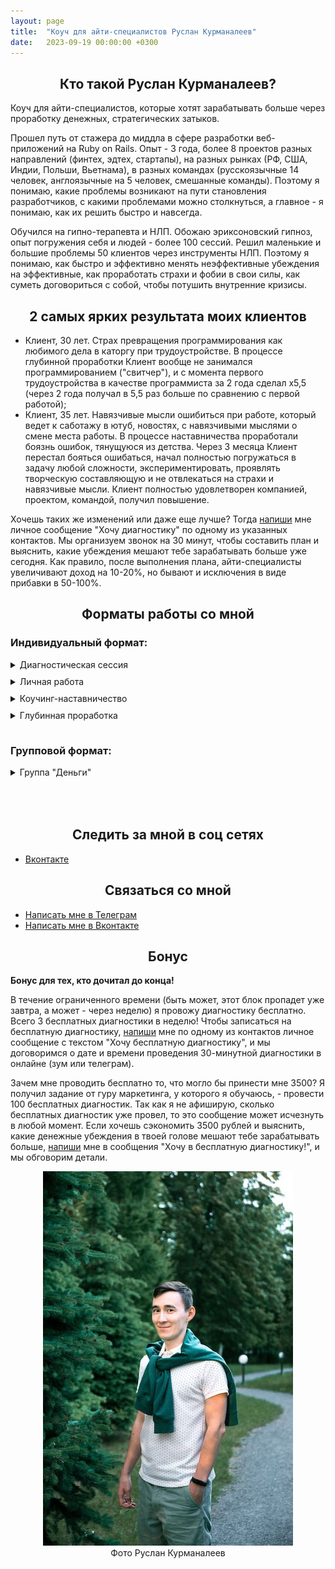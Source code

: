 ```yaml
---
layout: page
title:  "Коуч для айти-специалистов Руслан Курманалеев"
date:   2023-09-19 00:00:00 +0300
---
```


## <center style="margin-bottom: 10px;">Кто такой Руслан Курманалеев?</div>

Коуч для айти-специалистов, которые хотят зарабатывать больше через проработку денежных, стратегических затыков.

Прошел путь от стажера до миддла в сфере разработки веб-приложений на Ruby on Rails. Опыт - 3 года, более 8 проектов разных направлений (финтех, эдтех, стартапы), на разных рынках (РФ, США, Индии, Польши, Вьетнама), в разных командах (русскоязычные 14 человек, англоязычные на 5 человек, смешанные команды). Поэтому я понимаю, какие проблемы возникают на пути становления разработчиков, с какими проблемами можно столкнуться, а главное - я понимаю, как их решить быстро и навсегда.

Обучился на гипно-терапевта и НЛП. Обожаю эриксоновский гипноз, опыт погружения себя и людей - более 100 сессий. Решил маленькие и большие проблемы 50 клиентов через инструменты НЛП. Поэтому я понимаю, как быстро и эффективно менять неэффективные убеждения на эффективные, как проработать страхи и фобии в свои силы, как суметь договориться с собой, чтобы потушить внутренние кризисы.

## <center style="margin-bottom: 10px;">2 самых ярких результата моих клиентов</div>

- Клиент, 30 лет. Страх превращения программирования как любимого дела в каторгу при трудоустройстве. В процессе глубинной проработки Клиент вообще не занимался программированием ("свитчер"), и с момента первого трудоустройства в качестве программиста за 2 года сделал х5,5 (через 2 года получал в 5,5 раз больше по сравнению с первой работой);
- Клиент, 35 лет. Навязчивые мысли ошибиться при работе, который ведет к саботажу в ютуб, новостях, с навязчивыми мыслями о смене места работы. В процессе наставничества проработали боязнь ошибок, тянущуюся из детства. Через 3 месяца Клиент перестал бояться ошибаться, начал полностью погружаться в задачу любой сложности, экспериментировать, проявлять творческую составляющую и не отвлекаться на страхи и навязчивые мысли. Клиент полностью удовлетворен компанией, проектом, командой, получил повышение.

Хочешь таких же изменений или даже еще лучше? Тогда [напиши](#связаться-со-мной) мне личное сообщение "Хочу диагностику" по одному из указанных контактов. Мы организуем звонок на 30 минут, чтобы составить план и выяснить, какие убеждения мешают тебе зарабатывать больше уже сегодня. Как правило, после выполнения плана, айти-специалисты увеличивают доход на 10-20%, но бывают и исключения в виде прибавки в 50-100%. 

## <center style="margin-bottom: 10px;">Форматы работы со мной</div>

### Индивидуальный формат:

<details>
<summary style="margin-top: 15px;">Диагностическая сессия</summary>
<br>
Только онлайн! Видео-звонок на 30 минут, в ходе которого я слушаю вас, выясняю проблему и даю как минимум 2 варианта решения этой проблемы. Диагностическая нужна и мне, и тебе, чтобы выяснить, а подходим ли мы друг другу?<br>
<br>
Невозможно перейти в личную работу, наставничество или глубинную проработку, не пройдя диагностическую сессию!<br>
Стоимость диагностической сесии: 3500 рублей. Для записи <a href="#связаться-со-мной">напиши</a> мне личное сообщение "Хочу диагностику". 
<br>
<br>
</details>
<details>
<summary style="margin-top: 10px;">Личная работа</summary>
<br>
Видео-созвон на 60 минут, в ходе которого я помогаю решить вашу проблему, связанную с работой в айти-сфере. Это могут быть:
<br>
<ul>
<li>Страхи, которые мешают чувствовать себя свободно в работе;</li>
<li> Проблемы с коммуникациями в команде;</li>
<li> Затыки в развитии и выборе пути.</li>
</ul>
Продается пакетом по 4/8 сессий. Невозможно купить 1 сессию личной работы.<br>
Стоимость пакета на 4/8 сессий: 20/40 тысяч рублей. Для записи <a href="#связаться-со-мной">напиши</a> мне личное сообщение "Хочу в личную работу".
<br>
<br>
</details>
<details>
<summary style="margin-top: 10px;">Коучинг-наставничество</summary>
<br>
Средне-срочная работа с домашними заданиями на 3 месяца с глобальными проблемами на стыке работы и жизни. Типичные проблемы:
<br>
<ul>
<li>Что-то не так внутри;</li>
<li>Нет удовлетворения от работы;</li>
<li>Непонятно, куда идти дальше;</li>
<li>Выход на зарубежные рынки;</li>
<li>Адаптация в другой стране;</li>
<li>Сложности в коммуникациях с клиентами и коллегами.</li>
</ul>

Состоит из пакета на 3 месяца раз в неделю. Пропущенные занятия не переносятся и не компенсируются.<br>
Стоимость наставничества за 3 месяца: 60 тысяч рублей. Для записи <a href="#связаться-со-мной">напиши</a> мне личное сообщение "Хочу в наставничество".
<br>
<br>
</details>
<details>
<summary style="margin-top: 10px; margin-bottom: 15px;">Глубинная проработка</summary>
Сопровождение по любой жизненной проблеме (кроме зависимостей, психиатрии и семейной терапии). Этого времени достаточно для того, что избавиться от застарелых проблем, которые тянулись многие годы, и начать жить по-новому:
<br>
<ul>
<li>Ценности: выявление ценностей и план по их последующему встраиванию в повседневную жизнь. Это топливо и секрет энергичных, заряженных и преуспевающих людей;</li>
<li>Отношения с окружающими людьми и миром: научиться выстраивать границы с людьми, перестать вестись на манипуляции, начать жить по-своему, а не бесконечно выслушивать чужое. Отношения с окружающим миром всегда выстраиваются через отношения с самим собой, а выстроенные отношения с самим собой - это локомотив всей твоей жизни;</li>
<li>Проработка эмоций: "замороженные", "подавленные", "игнорируемые" эмоции высасывают энергию впустую. Если проще, то здесь мы уделим внимение тем эмоциям, которые возникают регулярно, и тебе кажется, что от них никуда не деться;</li>
<li>Радость: "смысл жизни", "предназначение", хобби, увлечения, работа, отношения - это всего лишь компоненты радостной жизни. Радость и умение радоваться жизни каждый день, или то, как живут восточные мудрецы - это специя для главного блюда твоей жизни - самой жизни;</li>
<li>Цели: целеполагание, свои или навязанные цели, куда двигаться дальше в жизни, чего я хочу в жизни. Можешь заменить слово цели на мечты, желания, хотелки, планы - от этого ничего не изменится. Если ты не знаешь, куда идут рельсы, по которым движется твой локомотив, то ты движешься по чужим рельсам, которые, скорее всего, приведут тебя к чужой конечной.</li>
<li>Прочие сложности. Что бы это ни было...</li>
</ul>

Состоит из пакета на 12 месяцев, суммарно 48 сессий. Выстраиваем календарь заранее, за месяц на следующий месяц (в декабре планируем январь). Включает в себя **обязательные** домашние задания, еженедельные отчеты. Ограниченное количество мест, поэтому подходит только тех, кто точно уверен, что хочет результата и изменить свою жизнь в более богатую, изобильную, счастливую и радостную сторону.<br>
Стоимость глубинной проработки за 1 год: 600 тысяч рублей. Для записи <a href="#связаться-со-мной">напиши</a> мне личное сообщение "Хочу в глубинную проработку".
<br>
<br style="margin-bottom: 20px;">
</details>

### Групповой формат:

<details>
<summary style="margin-top: 10px; margin-bottom: 50px">Группа "Деньги"</summary>
Группа "Деньги" или ГД - это еженедельные задания по проработке денежных затыков, чередующиеся еженедельными групповыми трансовыми медитациями. Подробнее:

<ul>
<li>Группа для тех, кто воспринимает только самостоятельную работу или готов работать самостоятельно;</li>
<li>Доступ в обучающую систему;</li>
<li>Групповой чат в Телеграм, внутри которого можно задавать вопросы по материалам группы.</li>
</ul>

<del>Стоимость одного месяца участия в группе: 3000 тысячи рублей.</del><br>
Сейчас ведется предварительная запись на особых условиях - 2000 тысячи рублей в месяц. Для закрепления особых условий участия в группе, <a href="#связаться-со-мной">напиши</a> мне личное сообщение "Хочу в группу "Деньги"" и оплати первый месяц участия в группе.
<br>
<br>
</details>

## <center style="margin-bottom: 10px;">Следить за мной в соц сетях</div>

- [Вконтакте](https://vk.com/ruslankurmanaleev)

[comment]: <> (- [Телеграм-канал]&#40;https://t.me/ruslankurmanaleev&#41;)

## <center style="margin-bottom: 10px;">Связаться со мной</div>

- [Написать мне в Телеграм](https://t.me/ruslankurmanaleev)
- [Написать мне в Вконтакте](https://vk.com/ruslankurmanaleev)

## <center style="margin-bottom: 10px;">Бонус</div>

**Бонус для тех, кто дочитал до конца!**

В течение ограниченного времени (быть может, этот блок пропадет уже завтра, а может - через неделю) я провожу диагностику бесплатно. Всего 3 бесплатных диагностики в неделю! Чтобы записаться на бесплатную диагностику, [напиши](#связаться-со-мной) мне по одному из контактов личное сообщение с текстом "Хочу бесплатную диагностику", и мы договоримся о дате и времени проведения 30-минутной диагностики в онлайне (зум или телеграм).

Зачем мне проводить бесплатно то, что могло бы принести мне 3500? Я получил задание от гуру маркетинга, у которого я обучаюсь, - провести 100 бесплатных диагностик. Так как я не афиширую, сколько бесплатных диагностик уже провел, то это сообщение может исчезнуть в любой момент. Если хочешь сэкономить 3500 рублей и выяснить, какие денежные убеждения в твоей голове мешают тебе зарабатывать больше, [напиши](#связаться-со-мной) мне в сообщения "Хочу в  бесплатную диагностику!", и мы обговорим детали. 

<div style="text-align: center;">
  <img src="assets/img/photo.jpg" title="Руслан Курманалеев" width="400"/><br>
  Фото Руслан Курманалеев
</div>